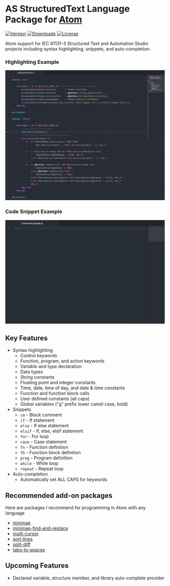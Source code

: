 # AS StructuredText Language Package for [Atom](https://atom.io)

[![Version](https://img.shields.io/apm/v/language-as-structured-text.svg?style=flat-square)](https://atom.io/packages/language-as-structured-text) [![Downloads](https://img.shields.io/apm/dm/language-as-structured-text.svg?style=flat-square)](https://atom.io/packages/language-as-structured-text) [![License](https://img.shields.io/apm/l/language-as-structured-text.svg?style=flat-square)](https://atom.io/packages/language-as-structured-text)

Atom support for IEC 61131-3 Structured Text and Automation Studio projects including syntax highlighting, snippets, and auto-completion.


### Highlighting Example 
![Highlighting example screenshot](./media/highlighting%20example%202020-02-15_23-59-31.png)


### Code Snippet Example
![Grammer Example](./media/grammer%20example%202020-01-19_14-44-16.gif)


## Key Features
* Syntax highlighting
	* Control keywords
	* Function, program, and action keywords
	* Variable and type declaration
	* Data types
	* String constants
	* Floating point and integer constants
	* Time, date, time of day, and date & time constants
	* Function and function block calls
	* User defined constants (all caps)
	* Global variables ("g" prefix lower camel case, bold)
* Snippets
	* `cm` - Block comment
	* `if` - If statement
	* `else` - If else statement
	* `elsif` - If, else, elsif statement
	* `for` - For loop
	* `case` - Case statement
	* `fn` - Function definition
	* `fb` - Function block definition
	* `prog` - Program definition
	* `while` - While loop
	* `repeat` - Repeat loop
* Auto-completion
	* Automatically set ALL CAPS for keywords
	

## Recommended add-on packages
Here are packages I recommend for programming in Atom with any language
* [minimap](https://atom.io/packages/minimap)
* [minimap-find-and-replace](https://atom.io/packages/minimap-find-and-replace)
* [multi-cursor](https://atom.io/packages/multi-cursor)
* [sort-lines](https://atom.io/packages/sort-lines)
* [split-diff](https://atom.io/packages/split-diff)
* [tabs-to-spaces](https://atom.io/packages/tabs-to-spaces)


## Upcoming Features
* Declared variable, structure member, and library auto-complete provider
